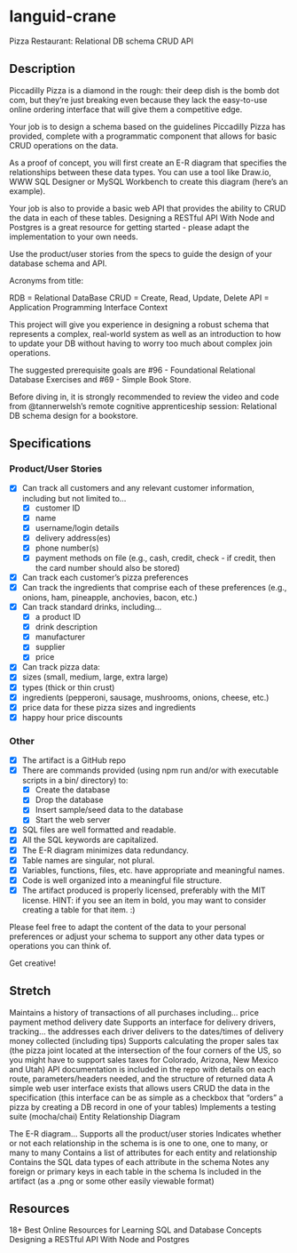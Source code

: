 # languid-crane
Pizza Restaurant: Relational DB schema CRUD API

## Description

Piccadilly Pizza is a diamond in the rough: their deep dish is the bomb dot com, but they’re just breaking even because they lack the easy-to-use online ordering interface that will give them a competitive edge.

Your job is to design a schema based on the guidelines Piccadilly Pizza has provided, complete with a programmatic component that allows for basic CRUD operations on the data.

As a proof of concept, you will first create an E-R diagram that specifies the relationships between these data types. You can use a tool like Draw.io, WWW SQL Designer or MySQL Workbench to create this diagram (here’s an example).

Your job is also to provide a basic web API that provides the ability to CRUD the data in each of these tables. Designing a RESTful API With Node and Postgres is a great resource for getting started - please adapt the implementation to your own needs.

Use the product/user stories from the specs to guide the design of your database schema and API.

Acronyms from title:

RDB = Relational DataBase
CRUD = Create, Read, Update, Delete
API = Application Programming Interface
Context

This project will give you experience in designing a robust schema that represents a complex, real-world system as well as an introduction to how to update your DB without having to worry too much about complex join operations.

The suggested prerequisite goals are #96 - Foundational Relational Database Exercises and #69 - Simple Book Store.

Before diving in, it is strongly recommended to review the video and code from @tannerwelsh’s remote cognitive apprenticeship session: Relational DB schema design for a bookstore.

## Specifications

### Product/User Stories

 - [X] Can track all customers and any relevant customer information, including but not limited to…
     - [X] customer ID
     - [X] name
     - [X] username/login details
     - [X] delivery address(es)
     - [X] phone number(s)
     - [X] payment methods on file (e.g., cash, credit, check - if credit, then the card number should also be stored)
 - [X] Can track each customer’s pizza preferences
 - [X] Can track the ingredients that comprise each of these preferences (e.g., onions, ham, pineapple, anchovies, bacon, etc.)
 - [X] Can track standard drinks, including…
     - [X] a product ID
     - [X] drink description
     - [X] manufacturer
     - [X] supplier
     - [X] price
 - [X] Can track pizza data:
 - [X] sizes (small, medium, large, extra large)
 - [X] types (thick or thin crust)
 - [X] ingredients (pepperoni, sausage, mushrooms, onions, cheese, etc.)
 - [X] price data for these pizza sizes and ingredients
 - [X] happy hour price discounts

### Other

 - [X] The artifact is a GitHub repo
 - [X] There are commands provided (using npm run and/or with executable scripts in a bin/ directory) to:
     - [X] Create the database
     - [X] Drop the database
     - [X] Insert sample/seed data to the database
     - [X] Start the web server
 - [X] SQL files are well formatted and readable.
 - [X] All the SQL keywords are capitalized.
 - [X] The E-R diagram minimizes data redundancy.
 - [X] Table names are singular, not plural.
 - [X] Variables, functions, files, etc. have appropriate and meaningful names.
 - [X] Code is well organized into a meaningful file structure.
 - [X] The artifact produced is properly licensed, preferably with the MIT license.
HINT: if you see an item in bold, you may want to consider creating a table for that item. :)

Please feel free to adapt the content of the data to your personal preferences or adjust your schema to support any other data types or operations you can think of.

Get creative!

## Stretch

 Maintains a history of transactions of all purchases including…
 price
 payment method
 delivery date
 Supports an interface for delivery drivers, tracking…
 the addresses each driver delivers to
 the dates/times of delivery
 money collected (including tips)
 Supports calculating the proper sales tax (the pizza joint located at the intersection of the four corners of the US, so you might have to support sales taxes for Colorado, Arizona, New Mexico and Utah)
 API documentation is included in the repo with details on each route, parameters/headers needed, and the structure of returned data
 A simple web user interface exists that allows users CRUD the data in the specification (this interface can be as simple as a checkbox that “orders” a pizza by creating a DB record in one of your tables)
 Implements a testing suite (mocha/chai)
Entity Relationship Diagram

 The E-R diagram…
 Supports all the product/user stories
 Indicates whether or not each relationship in the schema is is one to one, one to many, or many to many
 Contains a list of attributes for each entity and relationship
 Contains the SQL data types of each attribute in the schema
 Notes any foreign or primary keys in each table in the schema
 Is included in the artifact (as a .png or some other easily viewable format)

## Resources

18+ Best Online Resources for Learning SQL and Database Concepts
Designing a RESTful API With Node and Postgres
